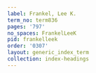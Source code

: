 ```yaml
---
label: Frankel, Lee K.
term_no: term836
pages: '797'
no_spaces: FrankelLeeK
pid: frankelleek
order: '0307'
layout: generic_index_term
collection: index-headings
---
```

